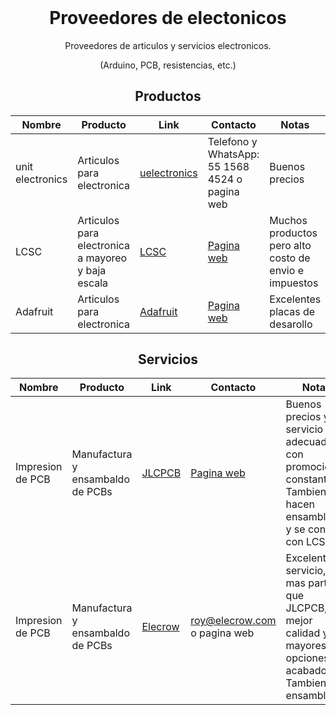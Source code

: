 <h1 align="center" style="margin-top: 0px;">Proveedores de electonicos</h1>
<p align="center" >Proveedores de articulos y servicios electronicos.</p>
<p align="center" >(Arduino, PCB, resistencias, etc.)</p>

<div align="center" >
  
## Productos
  
| Nombre | Producto | Link | Contacto | Notas |
| --------------- | --------------- | --------------- | --------------- | --------------- |
| unit electronics | Articulos para electronica | [uelectronics](https://uelectronics.com/) | Telefono y WhatsApp: 55 1568 4524 o pagina web | Buenos precios |
| LCSC | Articulos para electronica a mayoreo y baja escala |[LCSC](https://www.lcsc.com/) | [Pagina web](https://www.lcsc.com/) | Muchos productos pero alto costo de envio e impuestos |
| Adafruit | Articulos para electronica | [Adafruit](https://www.adafruit.com/) | [Pagina web](https://www.adafruit.com/) | Excelentes placas de desarollo |
  
## Servicios
  
| Nombre | Producto | Link | Contacto | Notas |
| --------------- | --------------- | --------------- | --------------- | --------------- |
| Impresion de PCB | Manufactura y ensambaldo de PCBs | [JLCPCB](https://jlcpcb.com/) | [Pagina web](https://jlcpcb.com/) | Buenos precios y servicio adecuado con promociones constantes. Tambien hacen ensamblado y se conecta con LCSC |
| Impresion de PCB | Manufactura y ensambaldo de PCBs | [Elecrow](https://www.elecrow.com/pcb-manufacturing.html) | roy@elecrow.com o pagina web | Excelente servicio, mas partes que JLCPCB, mejor calidad y mayores opciones de acabados. Tambien ensamblan. |
  
</div>

<h1 align="center" style="margin-top: 0px;"></h1>
